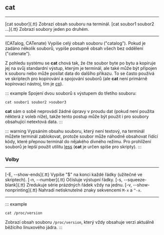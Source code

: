 ## cat

-------------------------------- ----------------------------------------------
[cat soubor]{.tt}                Zobrazí obsah souboru na terminál.
[cat soubor1 soubor2 ...]{.tt}   Zobrazí soubory jeden po druhém.
-------------------------------- ----------------------------------------------

(CATalog, CATenate) Vypíše celý obsah souboru ("catalog"). Pokud je zadáno několik souborů, vypíše postupně obsah všech bez oddělení ("catenate").

Z pohledu systému se **cat** chová tak, že čte soubor byte po bytu a kopíruje jej na svůj standardní výstup, kterým je terminál, ale také může být připojen k souboru nebo může posílat data do dalšího příkazu. To se často používá ve skriptech pro kopírování a spojování souborů (ale **cat** není primárně kopírovací nástroj, tím je [cp](#cp)).

::: example
Spojení dvou souborů s výstupem do třetího souboru:

    cat soubor1 soubor2 >soubor3

**cat** sám o sobě neprovádí žádné úpravy v proudu dat (pokud není použita některá z voleb níže), takže tento postup může být použit i pro soubory obsahující netextová data.
:::

::: warning
Vypsáním obsahu souboru, který není textový, na terminál můžete terminál zablokovat, protože soubor může náhodně obsahovat řídící kódy, které přepnou terminál do nějakého divného režimu. Pro prohlížení souborů je lepší použít utilitu [less](#less) (**cat** je určen spíše pro skripty).
:::

### Volby

-------------------------------- -----------------------------------------------------------------
[-E, --show-ends]{.tt}           Vypíše "$" na konci každé řádky (užitečné ve skriptech).
[-n, --number]{.tt}              Očísluje výstupní řádky.
[-s, --squeeze-blank]{.tt}       Zredukuje série prázdných řádek vždy na jednu.
[-v, --show-nonprinting]{.tt}    Nahradí netisknutelné znaky sekvencemi ``M-x`` a ``^-x``.
-------------------------------- -----------------------------------------------------------------

::: example

    cat /proc/version

Zobrazí obsah souboru ``/proc/version``, který vždy obsahuje verzi aktuálně běžícího linuxového jádra.
:::
